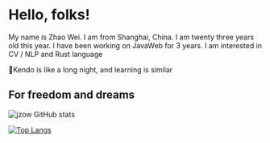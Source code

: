 # Hello, folks! 

My name is Zhao Wei. I am from Shanghai, China. I am twenty three years old this year. I have been working on JavaWeb for 3 years. I am interested in CV / NLP and Rust language

🌈Kendo is like a long night, and learning is similar

## For freedom and dreams
![jzow GitHub stats](https://github-readme-stats.vercel.app/api?username=jzow&theme=buefy&show_icons=true)

[![Top Langs](https://github-readme-stats.vercel.app/api/top-langs/?username=jzow&layout=compact)](https://github.com/anuraghazra/github-readme-stats)
